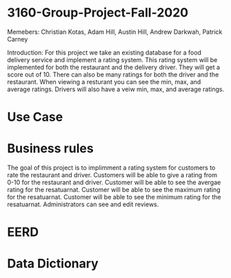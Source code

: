 # 3160-Group-Project-Fall-2020
Memebers: Christian Kotas, Adam Hill, Austin Hill, Andrew Darkwah, Patrick Carney

Introduction:
For this project we take an existing database for a food delivery service and implement a rating system. 
This rating system will be implemented for both the restaurant and the delivery driver. They will get a score out of 10. 
There can also be many ratings for both the driver and the restaurant. When viewing a resturant you can see the min, max,
and average ratings. Drivers will also have a veiw min, max, and average ratings.

# Use Case

# Business rules
The goal of this project is to implimment a rating system for customers to rate the restaurant and driver.
Customers will be able to give a rating from 0-10 for the restaurant and driver.
Customer will be able to see the avergae rating for the resatuarnat.
Customer will be able to see the maximum rating for the resatuarnat.
Customer will be able to see the minimum rating for the resatuarnat.
Administrators can see and edit reviews.

# EERD 

# Data Dictionary
